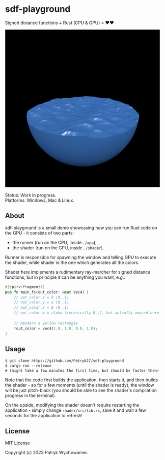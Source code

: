 # sdf-playground

Signed distance functions + Rust (CPU & GPU) = ❤️❤️

<p align="center">
  <img height="512" src="_readme/v2.jpg" />
</p>

Status: Work in progress.    
Platforms: Windows, Mac & Linux.

## About

sdf-playground is a small demo showcasing how you can run Rust code on the GPU -
it consists of two parts:

- the runner (run on the CPU, inside `./app`),
- the shader (run on the GPU, inside `./shader`).

Runner is responsible for spawning the window and telling GPU to execute the
shader, while shader is the one which generates all the colors.

Shader here implements a rudimentary ray-marcher for signed distance functions,
but in principle it can be anything you want, e.g.:

``` rust
#[spirv(fragment)]
pub fn main_fs(out_color: &mut Vec4) {
    // out_color.x = R (0..1)
    // out_color.y = G (0..1)
    // out_color.z = B (0..1)
    // out_color.w = alpha (technically 0..1, but actually unused here)

    // Renders a yellow rectangle
    *out_color = vec4(1.0, 1.0, 0.0, 1.0); 
}
```

## Usage

```
$ git clone https://github.com/Patryk27/sdf-playground
$ cargo run --release
# (might take a few minutes the first time, but should be faster then)
```

Note that the code first builds the application, then starts it, and then builds
the shader - so for a few moments (until the shader is ready), the window will
be just pitch-black (you should be able to see the shader's compilation progress
in the terminal).

On the upside, modifying the shader doesn't require restarting the application -
simply change `shader/src/lib.rs`, save it and wait a few seconds for the
application to refresh!

## License

MIT License

Copyright (c) 2023 Patryk Wychowaniec
